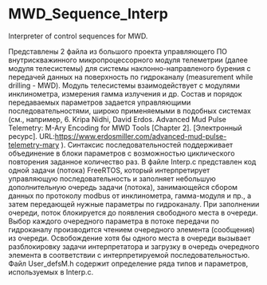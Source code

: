 # MWD_Sequence_Interp
 Interpreter of control sequences for MWD.
 
Представлены 2 файла из большого проекта управляющего ПО внутрискважинного микропроцессорного модуля телеметрии (далее модуля телесистемы) для системы наклонно-направленого бурения с передачей данных на поверхность по гидроканалу (measurement while drilling - MWD). Модуль телесистемы взаимодействует с модулями инклинометра,  измерения гамма излучения и др. Состав и порядок передаваемых параметров задается управляющими последовательностями, широко применяемыми в подобных системах (см., например, 6.	Kripa Nidhi, David Erdos. Advanced Mud Pulse Telemetry: M-Ary Encoding for MWD Tools [Chapter 2]. [Электронный ресурс]. URL:https://www.erdosmiller.com/advanced-mud-pulse-telemetry-mary ). Синтаксис последовательностей поддерживает объединение в блоки параметров с возможностью циклического повторения заданное количество раз. 
В файле Interp.c представлен код одной задачи (потока) FreeRTOS, который интерпретирует управляющую последовательность и заполняет небольшую дополнительную очередь задачи (потока), занимающейся сбором данных по протоколу modbus от инклинометра, гамма-модуля и пр., а затем передающей нужные параметры по гидроканалу. При заполнении очереди, поток блокируется до появления свободного места в очереди. Выбор каждого очередного параметра в потоке передачи по гидроканалу производится чтением очередного элемента (сообщения) из очереди. Освобождение хотя бы одного места в очереди вызывает разблокировку задачи интерпретатора и загрузку в очередь очередного элемента в соответствии с интерпретируемой последовательностью. 
Файл User_defsM.h содержит определение ряда типов и параметров, используемых в Interp.c. 
